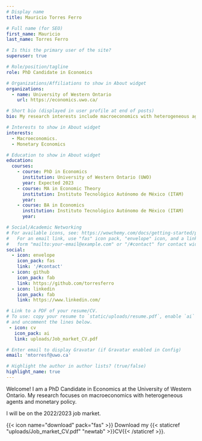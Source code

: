```yaml
---
# Display name
title: Mauricio Torres Ferro

# Full name (for SEO)
first_name: Mauricio
last_name: Torres Ferro

# Is this the primary user of the site?
superuser: true

# Role/position/tagline
role: PhD Candidate in Economics

# Organizations/Affiliations to show in About widget
organizations:
  - name: University of Western Ontario
    url: https://economics.uwo.ca/

# Short bio (displayed in user profile at end of posts)
bio: My research interests include macroeconomics with heterogeneous agents and monetary policy.

# Interests to show in About widget
interests:
  - Macroeconomics.
  - Monetary Economics

# Education to show in About widget
education:
  courses:
    - course: PhD in Economics
      institution: University of Western Ontario (UWO)
      year: Expected 2023
    - course: MA in Economic Theory
      institution: Instituto Tecnológico Autónomo de México (ITAM)
      year: 
    - course: BA in Economics
      institution: Instituto Tecnológico Autónomo de México (ITAM)
      year: 

# Social/Academic Networking
# For available icons, see: https://wowchemy.com/docs/getting-started/page-builder/#icons
#   For an email link, use "fas" icon pack, "envelope" icon, and a link in the
#   form "mailto:your-email@example.com" or "/#contact" for contact widget.
social:
  - icon: envelope
    icon_pack: fas
    link: '/#contact'
  - icon: github
    icon_pack: fab
    link: https://github.com/torresferro
  - icon: linkedin
    icon_pack: fab
    link: https://www.linkedin.com/

# Link to a PDF of your resume/CV.
# To use: copy your resume to `static/uploads/resume.pdf`, enable `ai` icons in `params.yaml`,
# and uncomment the lines below.
 - icon: cv
   icon_pack: ai
   link: uploads/Job_market_CV.pdf

# Enter email to display Gravatar (if Gravatar enabled in Config)
email: 'mtorresf@uwo.ca'

# Highlight the author in author lists? (true/false)
highlight_name: true
---
```


Welcome! I am a PhD Candidate in Economics at the University of Western Ontario. My research focuses on macroeconomics with heterogeneous agents and monetary policy.

I will be on the 2022/2023 job market.

{{< icon name="download" pack="fas" >}} Download my {{< staticref "uploads/Job_market_CV.pdf" "newtab" >}}CV{{< /staticref >}}.
